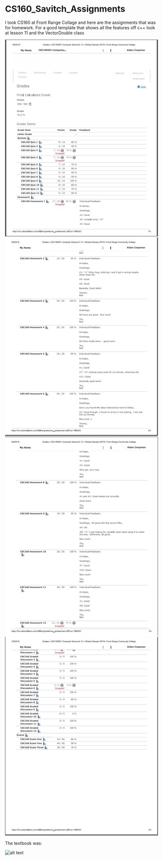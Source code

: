 # CS160_Savitch_Assignments

I took CS160 at Front Range Collage and here are the assignments that was for homework.
For a good template that shows all the features off c++ look at lesson 11 and the VectorDouble class

![alt text](FinalGrade1.JPG)
![alt text](FinalGrade2.JPG)
![alt text](FinalGrade3.JPG)
![alt text](FinalGrade4.JPG)

The textbook was:

![alt text](TextBook.jpg)
